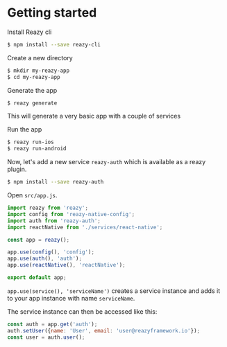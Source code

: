 # Getting started

Install Reazy cli
```sh
$ npm install --save reazy-cli
```

Create a new directory 
```sh
$ mkdir my-reazy-app
$ cd my-reazy-app
```

Generate the app
```sh
$ reazy generate
```
This will generate a very basic app with a couple of services

Run the app
```sh
$ reazy run-ios
$ reazy run-android
```

Now, let's add a new service `reazy-auth` which is available as a reazy plugin.
```sh 
$ npm install --save reazy-auth
```

Open `src/app.js`.
```js
import reazy from 'reazy';
import config from 'reazy-native-config';
import auth from 'reazy-auth';
import reactNative from './services/react-native';

const app = reazy();

app.use(config(), 'config');
app.use(auth(), 'auth');
app.use(reactNative(), 'reactNative');

export default app;
```

`app.use(service(), 'serviceName')` creates a service instance and adds it to your app instance with name `serviceName`.

The service instance can then be accessed like this:
```js
const auth = app.get('auth');
auth.setUser({name: 'User', email: 'user@reazyframework.io'});
const user = auth.user();
```

